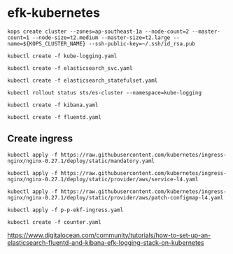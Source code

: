 # efk-kubernetes

`kops create cluster --zones=ap-southeast-1a --node-count=2 --master-count=1 --node-size=t2.medium --master-size=t2.large --name=${KOPS_CLUSTER_NAME} --ssh-public-key=~/.ssh/id_rsa.pub`

`kubectl create -f kube-logging.yaml`

`kubectl create -f elasticsearch_svc.yaml`

`kubectl create -f elasticsearch_statefulset.yaml`

`kubectl rollout status sts/es-cluster --namespace=kube-logging`

`kubectl create -f kibana.yaml`

`kubectl create -f fluentd.yaml`

## Create ingress
 `kubectl apply -f https://raw.githubusercontent.com/kubernetes/ingress-nginx/nginx-0.27.1/deploy/static/mandatory.yaml`
 
 `kubectl apply -f https://raw.githubusercontent.com/kubernetes/ingress-nginx/nginx-0.27.1/deploy/static/provider/aws/service-l4.yaml`
 
`kubectl apply -f https://raw.githubusercontent.com/kubernetes/ingress-nginx/nginx-0.27.1/deploy/static/provider/aws/patch-configmap-l4.yaml`

`kubectl apply -f p-p-ekf-ingress.yaml`

`kubectl create -f counter.yaml`


https://www.digitalocean.com/community/tutorials/how-to-set-up-an-elasticsearch-fluentd-and-kibana-efk-logging-stack-on-kubernetes
